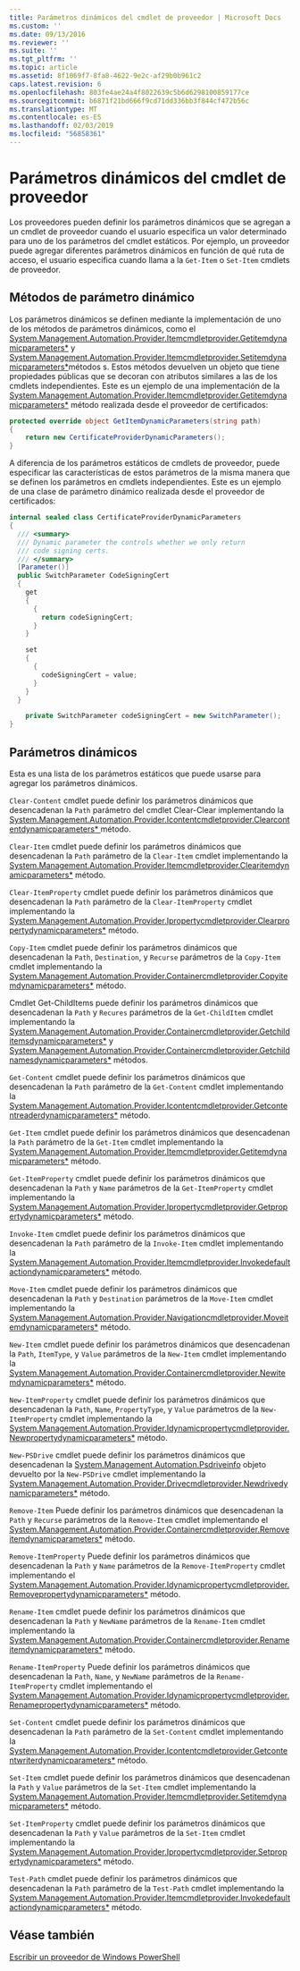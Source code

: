 ```yaml
---
title: Parámetros dinámicos del cmdlet de proveedor | Microsoft Docs
ms.custom: ''
ms.date: 09/13/2016
ms.reviewer: ''
ms.suite: ''
ms.tgt_pltfrm: ''
ms.topic: article
ms.assetid: 8f1069f7-8fa8-4622-9e2c-af29b0b961c2
caps.latest.revision: 6
ms.openlocfilehash: 803fe4ae24a4f8022639c5b6d6298100859177ce
ms.sourcegitcommit: b6871f21bd666f9cd71dd336bb3f844cf472b56c
ms.translationtype: MT
ms.contentlocale: es-ES
ms.lasthandoff: 02/03/2019
ms.locfileid: "56858361"
---
```

# <a name="provider-cmdlet-dynamic-parameters"></a>Parámetros dinámicos del cmdlet de proveedor

Los proveedores pueden definir los parámetros dinámicos que se agregan a un cmdlet de proveedor cuando el usuario especifica un valor determinado para uno de los parámetros del cmdlet estáticos. Por ejemplo, un proveedor puede agregar diferentes parámetros dinámicos en función de qué ruta de acceso, el usuario especifica cuando llama a la `Get-Item` o `Set-Item` cmdlets de proveedor.

## <a name="dynamic-parameter-methods"></a>Métodos de parámetro dinámico

Los parámetros dinámicos se definen mediante la implementación de uno de los métodos de parámetros dinámicos, como el [System.Management.Automation.Provider.Itemcmdletprovider.Getitemdynamicparameters*](/dotnet/api/System.Management.Automation.Provider.ItemCmdletProvider.GetItemDynamicParameters) y [ System.Management.Automation.Provider.Itemcmdletprovider.Setitemdynamicparameters*](/dotnet/api/System.Management.Automation.Provider.ItemCmdletProvider.SetItemDynamicParameters)métodos s. Estos métodos devuelven un objeto que tiene propiedades públicas que se decoran con atributos similares a las de los cmdlets independientes. Este es un ejemplo de una implementación de la [System.Management.Automation.Provider.Itemcmdletprovider.Getitemdynamicparameters*](/dotnet/api/System.Management.Automation.Provider.ItemCmdletProvider.GetItemDynamicParameters) método realizada desde el proveedor de certificados:

```csharp
protected override object GetItemDynamicParameters(string path)
{
    return new CertificateProviderDynamicParameters();
}
```

A diferencia de los parámetros estáticos de cmdlets de proveedor, puede especificar las características de estos parámetros de la misma manera que se definen los parámetros en cmdlets independientes. Este es un ejemplo de una clase de parámetro dinámico realizada desde el proveedor de certificados:

```csharp
internal sealed class CertificateProviderDynamicParameters
{
  /// <summary>
  /// Dynamic parameter the controls whether we only return
  /// code signing certs.
  /// </summary>
  [Parameter()]
  public SwitchParameter CodeSigningCert
  {
    get
    {
      {
        return codeSigningCert;
      }
    }

    set
    {
      {
        codeSigningCert = value;
      }
    }
  }

    private SwitchParameter codeSigningCert = new SwitchParameter();
}
```

## <a name="dynamic-parameters"></a>Parámetros dinámicos

Esta es una lista de los parámetros estáticos que puede usarse para agregar los parámetros dinámicos.

`Clear-Content` cmdlet puede definir los parámetros dinámicos que desencadenan la `Path` parámetro del cmdlet Clear-Clear implementando la [System.Management.Automation.Provider.Icontentcmdletprovider.Clearcontentdynamicparameters* ](/dotnet/api/System.Management.Automation.Provider.IContentCmdletProvider.ClearContentDynamicParameters) método.

`Clear-Item` cmdlet puede definir los parámetros dinámicos que desencadenan la `Path` parámetro de la `Clear-Item` cmdlet implementando la [System.Management.Automation.Provider.Itemcmdletprovider.Clearitemdynamicparameters*](/dotnet/api/System.Management.Automation.Provider.ItemCmdletProvider.ClearItemDynamicParameters) método.

`Clear-ItemProperty` cmdlet puede definir los parámetros dinámicos que desencadenan la `Path` parámetro de la `Clear-ItemProperty` cmdlet implementando la [ System.Management.Automation.Provider.Ipropertycmdletprovider.Clearpropertydynamicparameters*](/dotnet/api/System.Management.Automation.Provider.IPropertyCmdletProvider.ClearPropertyDynamicParameters) método.

`Copy-Item` cmdlet puede definir los parámetros dinámicos que desencadenan la `Path`, `Destination`, y `Recurse` parámetros de la `Copy-Item` cmdlet implementando la [ System.Management.Automation.Provider.Containercmdletprovider.Copyitemdynamicparameters*](/dotnet/api/System.Management.Automation.Provider.ContainerCmdletProvider.CopyItemDynamicParameters) método.

Cmdlet Get-ChildItems puede definir los parámetros dinámicos que desencadenan la `Path` y `Recures` parámetros de la `Get-ChildItem` cmdlet implementando la [ System.Management.Automation.Provider.Containercmdletprovider.Getchilditemsdynamicparameters*](/dotnet/api/System.Management.Automation.Provider.ContainerCmdletProvider.GetChildItemsDynamicParameters) y [System.Management.Automation.Provider.Containercmdletprovider.Getchildnamesdynamicparameters*](/dotnet/api/System.Management.Automation.Provider.ContainerCmdletProvider.GetChildNamesDynamicParameters) métodos.

`Get-Content` cmdlet puede definir los parámetros dinámicos que desencadenan la `Path` parámetro de la `Get-Content` cmdlet implementando la [ System.Management.Automation.Provider.Icontentcmdletprovider.Getcontentreaderdynamicparameters*](/dotnet/api/System.Management.Automation.Provider.IContentCmdletProvider.GetContentReaderDynamicParameters) método.

`Get-Item` cmdlet puede definir los parámetros dinámicos que desencadenan la `Path` parámetro de la `Get-Item` cmdlet implementando la [System.Management.Automation.Provider.Itemcmdletprovider.Getitemdynamicparameters*](/dotnet/api/System.Management.Automation.Provider.ItemCmdletProvider.GetItemDynamicParameters) método.

`Get-ItemProperty` cmdlet puede definir los parámetros dinámicos que desencadenan la `Path` y `Name` parámetros de la `Get-ItemProperty` cmdlet implementando la [ System.Management.Automation.Provider.Ipropertycmdletprovider.Getpropertydynamicparameters*](/dotnet/api/System.Management.Automation.Provider.IPropertyCmdletProvider.GetPropertyDynamicParameters) método.

`Invoke-Item` cmdlet puede definir los parámetros dinámicos que desencadenan la `Path` parámetro de la `Invoke-Item` cmdlet implementando la [ System.Management.Automation.Provider.Itemcmdletprovider.Invokedefaultactiondynamicparameters*](/dotnet/api/System.Management.Automation.Provider.ItemCmdletProvider.InvokeDefaultActionDynamicParameters) método.

`Move-Item` cmdlet puede definir los parámetros dinámicos que desencadenan la `Path` y `Destination` parámetros de la `Move-Item` cmdlet implementando la [ System.Management.Automation.Provider.Navigationcmdletprovider.Moveitemdynamicparameters*](/dotnet/api/System.Management.Automation.Provider.NavigationCmdletProvider.MoveItemDynamicParameters) método.

`New-Item` cmdlet puede definir los parámetros dinámicos que desencadenan la `Path`, `ItemType`, y `Value` parámetros de la `New-Item` cmdlet implementando la [ System.Management.Automation.Provider.Containercmdletprovider.Newitemdynamicparameters*](/dotnet/api/System.Management.Automation.Provider.ContainerCmdletProvider.NewItemDynamicParameters) método.

`New-ItemProperty` cmdlet puede definir los parámetros dinámicos que desencadenan la `Path`, `Name`, `PropertyType`, y `Value` parámetros de la `New-ItemProperty` cmdlet implementando la [ System.Management.Automation.Provider.Idynamicpropertycmdletprovider.Newpropertydynamicparameters*](/dotnet/api/System.Management.Automation.Provider.IDynamicPropertyCmdletProvider.NewPropertyDynamicParameters) método.

`New-PSDrive` cmdlet puede definir los parámetros dinámicos que desencadenan la [System.Management.Automation.Psdriveinfo](/dotnet/api/System.Management.Automation.PSDriveInfo) objeto devuelto por la `New-PSDrive` cmdlet implementando la [ System.Management.Automation.Provider.Drivecmdletprovider.Newdrivedynamicparameters*](/dotnet/api/System.Management.Automation.Provider.DriveCmdletProvider.NewDriveDynamicParameters) método.

`Remove-Item` Puede definir los parámetros dinámicos que desencadenan la `Path` y `Recurse` parámetros de la `Remove-Item` cmdlet implementando el [ System.Management.Automation.Provider.Containercmdletprovider.Removeitemdynamicparameters*](/dotnet/api/System.Management.Automation.Provider.ContainerCmdletProvider.RemoveItemDynamicParameters) método.

`Remove-ItemProperty` Puede definir los parámetros dinámicos que desencadenan la `Path` y `Name` parámetros de la `Remove-ItemProperty` cmdlet implementando el [ System.Management.Automation.Provider.Idynamicpropertycmdletprovider.Removepropertydynamicparameters*](/dotnet/api/System.Management.Automation.Provider.IDynamicPropertyCmdletProvider.RemovePropertyDynamicParameters) método.

`Rename-Item` cmdlet puede definir los parámetros dinámicos que desencadenan la `Path` y `NewName` parámetros de la `Rename-Item` cmdlet implementando la [ System.Management.Automation.Provider.Containercmdletprovider.Renameitemdynamicparameters*](/dotnet/api/System.Management.Automation.Provider.ContainerCmdletProvider.RenameItemDynamicParameters) método.

`Rename-ItemProperty` Puede definir los parámetros dinámicos que desencadenan la `Path`, `Name`, y `NewName` parámetros de la `Rename-ItemProperty` cmdlet implementando el [ System.Management.Automation.Provider.Idynamicpropertycmdletprovider.Renamepropertydynamicparameters*](/dotnet/api/System.Management.Automation.Provider.IDynamicPropertyCmdletProvider.RenamePropertyDynamicParameters) método.

`Set-Content` cmdlet puede definir los parámetros dinámicos que desencadenan la `Path` parámetro de la `Set-Content` cmdlet implementando la [ System.Management.Automation.Provider.Icontentcmdletprovider.Getcontentwriterdynamicparameters*](/dotnet/api/System.Management.Automation.Provider.IContentCmdletProvider.GetContentWriterDynamicParameters) método.

`Set-Item` cmdlet puede definir los parámetros dinámicos que desencadenan la `Path` y `Value` parámetros de la `Set-Item` cmdlet implementando la [ System.Management.Automation.Provider.Itemcmdletprovider.Setitemdynamicparameters*](/dotnet/api/System.Management.Automation.Provider.ItemCmdletProvider.SetItemDynamicParameters) método.

`Set-ItemProperty` cmdlet puede definir los parámetros dinámicos que desencadenan la `Path` y `Value` parámetros de la `Set-Item` cmdlet implementando la [ System.Management.Automation.Provider.Ipropertycmdletprovider.Setpropertydynamicparameters*](/dotnet/api/System.Management.Automation.Provider.IPropertyCmdletProvider.SetPropertyDynamicParameters) método.

`Test-Path` cmdlet puede definir los parámetros dinámicos que desencadenan la `Path` parámetro de la `Test-Path` cmdlet implementando la [ System.Management.Automation.Provider.Itemcmdletprovider.Invokedefaultactiondynamicparameters*](/dotnet/api/System.Management.Automation.Provider.ItemCmdletProvider.InvokeDefaultActionDynamicParameters) método.

## <a name="see-also"></a>Véase también

[Escribir un proveedor de Windows PowerShell](./writing-a-windows-powershell-provider.md)
